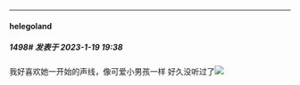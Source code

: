 

*****

####  helegoland  
##### 1498#       发表于 2023-1-19 19:38

我好喜欢她一开始的声线，像可爱小男孩一样
好久没听过了<img src="https://static.saraba1st.com/image/smiley/face2017/139.png" referrerpolicy="no-referrer">

